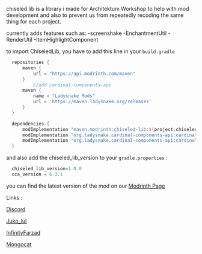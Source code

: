 chiseled lib is a library i made for Architektum Workshop to help with mod development and also to prevent us from repeatedly recoding the same thing for each project.

currently adds features such as:
  -screenshake
  -EnchantmentUtil
  -RenderUtil
  -ItemHighlightComponent

to import ChiseledLib, you have to add this line in your ``build.gradle``

```Groovy
  repositories {
	  maven {
		  url = "https://api.modrinth.com/maven"
	  }
          //add cardinal-components-api
	  maven {
		  name = "Ladysnake Mods"
		  url = 'https://maven.ladysnake.org/releases'
	  }
  }

  dependencies {
	  modImplementation "maven.modrinth:chiseled-lib:${project.chiseled_lib_version}"
	  modImplementation "org.ladysnake.cardinal-components-api:cardinal-components-base:${project.cca_version}"
	  modImplementation "org.ladysnake.cardinal-components-api:cardinal-components-entity:${project.cca_version}"
  }

```

and also add the chiseled_lib_version to your `gradle.properties` :

```Groovy
  chiseled_lib_version=1.0.0
  cca_version = 6.3.1

```
you can find the latest version of the mod on our [Modrinth Page](https://modrinth.com/mod/chiseled-lib)

Links :

[Discord](https://discord.gg/pXVmqvHmRm)

[Juko_lul](https://bsky.app/profile/jukolul.bsky.social)

[InfinityFarzad](bsky.app/profile/infinityfarzad.bsky.social)

[Mongocat](https://www.youtube.com/@mongocat_wishs_merry_christmas)
